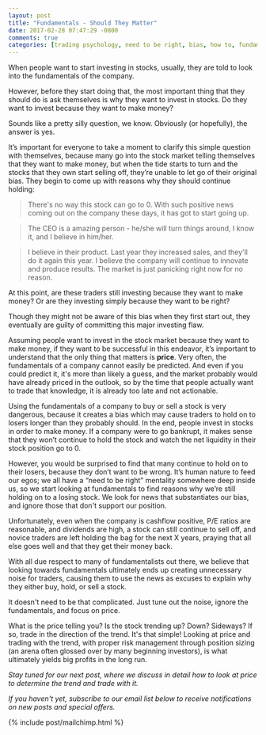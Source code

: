 ```yaml
---
layout: post
title: "Fundamentals - Should They Matter"
date: 2017-02-28 07:47:29 -0800
comments: true
categories: [trading psychology, need to be right, bias, how to, fundamentals]
---
```


When people want to start investing in stocks, usually, they are told to look into the fundamentals of the company.

However, before they start doing that, the most important thing that they should do is ask themselves is why they want to invest in stocks. Do they want to invest because they want to make money?

Sounds like a pretty silly question, we know. Obviously (or hopefully), the answer is yes.

It’s important for everyone to take a moment to clarify this simple question with themselves, because many go into the stock market telling themselves that they want to make money, but when the tide starts to turn and the stocks that they own start selling off, they’re unable to let go of their original bias. They begin to come up with reasons why they should continue holding:

> There's no way this stock can go to 0. With such positive news coming out on the company these days, it has got to start going up.

> The CEO is a amazing person - he/she will turn things around, I know it, and I believe in him/her.

> I believe in their product. Last year they increased sales, and they'll do it again this year. I believe the company will continue to innovate and produce results. The market is just panicking right now for no reason.

At this point, are these traders still investing because they want to make money? Or are they investing simply because they want to be right?

Though they might not be aware of this bias when they first start out, they eventually are guilty of committing this major investing flaw.

Assuming people want to invest in the stock market because they want to make money, if they want to be successful in this endeavor, it’s important to understand that the only thing that matters is **price**. Very often, the fundamentals of a company cannot easily be predicted. And even if you could predict it, it's more than likely a guess, and the market probably would have already priced in the outlook, so by the time that people actually want to trade that knowledge, it is already too late and not actionable.

Using the fundamentals of a company to buy or sell a stock is very dangerous, because it creates a bias which may cause traders to hold on to losers longer than they probably should. In the end, people invest in stocks in order to make money. If a company were to go bankrupt, it makes sense that they won’t continue to hold the stock and watch the net liquidity in their stock position go to 0.

However, you would be surprised to find that many continue to hold on to their losers, because they don’t want to be wrong. It’s human nature to feed our egos; we all have a “need to be right” mentality somewhere deep inside us, so we start looking at fundamentals to find reasons why we’re still holding on to a losing stock. We look for news that substantiates our bias, and ignore those that don't support our position.

Unfortunately, even when the company is cashflow positive, P/E ratios are reasonable, and dividends are high, a stock can still continue to sell off, and novice traders are left holding the bag for the next X years, praying that all else goes well and that they get their money back.

With all due respect to many of fundamentalists out there, we believe that looking towards fundamentals ultimately ends up creating unnecessary noise for traders, causing them to use the news as excuses to explain why they either buy, hold, or sell a stock.

It doesn't need to be that complicated. Just tune out the noise, ignore the fundamentals, and focus on price.

What is the price telling you? Is the stock trending up? Down? Sideways? If so, trade in the direction of the trend. It's that simple! Looking at price and trading with the trend, with proper risk management through position sizing (an arena often glossed over by many beginning investors), is what ultimately yields big profits in the long run.

*Stay tuned for our next post, where we discuss in detail how to look at price to determine the trend and trade with it.*

*If you haven't yet, subscribe to our email list below to receive notifications on new posts and special offers.*

{% include post/mailchimp.html %}
